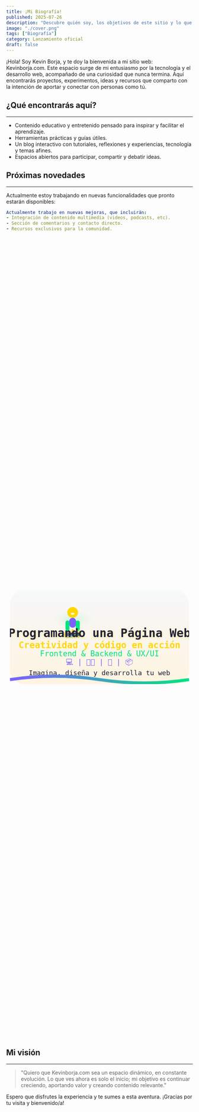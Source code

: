 ```yaml
---
title: ¡Mi Biografía!
published: 2025-07-26
description: "Descubre quién soy, los objetivos de este sitio y lo que está por venir."
image: "./cover.png"
tags: ["Biografía"]
category: Lanzamiento oficial
draft: false
---
```


¡Hola! Soy Kevin Borja, y te doy la bienvenida a mi sitio web: Kevinborja.com. Este espacio surge de mi entusiasmo por la tecnología y el desarrollo web, acompañado de una curiosidad que nunca termina. Aquí encontrarás proyectos, experimentos, ideas y recursos que comparto con la intención de aportar y conectar con personas como tú.

## ¿Qué encontrarás aquí?
---

- Contenido educativo y entretenido pensado para inspirar y facilitar el aprendizaje.
- Herramientas prácticas y guías útiles.
- Un blog interactivo con tutoriales, reflexiones y experiencias, tecnología y temas afines.
- Espacios abiertos para participar, compartir y debatir ideas.

## Próximas novedades
---
Actualmente estoy trabajando en nuevas funcionalidades que pronto estarán disponibles:

```yaml
Actualmente trabajo en nuevas mejoras, que incluirán:
- Integración de contenido multimedia (videos, podcasts, etc).
- Sección de comentarios y contacto directo.
- Recursos exclusivos para la comunidad.
```

<style>
.center-svg {
  display: flex;
  justify-content: center;
  align-items: center;
  min-height: 54vh;
  width: 100%;
  padding: 0 10px;
  box-sizing: border-box;
}
.svg-responsive {
  width: 100%;
  max-width: 400px;
  height: auto;
  display: block;
  max-width: 100vw;
  max-height: 98vh;
}
.wave-anim {
  stroke-dasharray: 900;
  stroke-dashoffset: 0;
  animation: waveBounce 4.47s infinite;
  transform-origin: center;
  animation-timing-function: cubic-bezier(.6,.2,.2,.8);
}
@keyframes waveBounce {
  0% { transform: translateY(0px);}
  18% { transform: translateY(-10px);}
  40% { transform: translateY(7px);}
  60% { transform: translateY(-4px);}
  80% { transform: translateY(2px);}
  100% { transform: translateY(0px);}
}
.laptop-anim {
  animation: laptopGlow 2.3s infinite alternate;
}
@keyframes laptopGlow {
  0% { filter: drop-shadow(0 0 0px #00e580);}
  80% { filter: drop-shadow(0 0 14px #00e580);}
  100% { filter: drop-shadow(0 0 0px #00e580);}
}
.code-anim {
  animation: codeBlink 1.4s infinite steps(2);
}
@keyframes codeBlink {
  0%,60%,100% { opacity: 1;}
  50% { opacity: 0.22;}
}
.glow-anim-borders {
  animation: glowPulse 2.7s infinite;
}
@keyframes glowPulse {
  0%,100% { opacity: 1; }
  50% { opacity: 0.83; }
}
.glow-anim-person {
  opacity: 0.7;
}
text {
  text-shadow: 0 1px 3px #fff4e0;
}
text[font-size="26"] {
  text-shadow: 0 2px 8px #FFD70055;
}
</style>

<div class="center-svg">
  <svg class="svg-responsive" width="400" height="210" viewBox="0 0 400 210" xmlns="http://www.w3.org/2000/svg" role="img" aria-label="Banner multimedia: persona programando">
    <title>Programando una Página Web</title>
    <defs>
      <linearGradient id="bg" x1="0" y1="0" x2="0" y2="1">
        <stop offset="0%" stop-color="#f6f8fa" />
        <stop offset="100%" stop-color="#fff4e0" />
      </linearGradient>
      <radialGradient id="glow-borders" cx="50%" cy="50%" r="80%">
        <stop offset="0%" stop-color="#FFD700" stop-opacity="0.0"/>
        <stop offset="68%" stop-color="#FFD700" stop-opacity="0.12"/>
        <stop offset="98%" stop-color="#FFD700" stop-opacity="0.22"/>
        <stop offset="100%" stop-color="#fff4e0" stop-opacity="0"/>
      </radialGradient>
      <radialGradient id="glow-person" cx="50%" cy="38%" r="55%">
        <stop offset="0%" stop-color="#00e580" stop-opacity="0.23"/>
        <stop offset="100%" stop-color="#fff4e0" stop-opacity="0"/>
      </radialGradient>
      <linearGradient id="laptop" x1="0" y1="0" x2="1" y2="1">
        <stop offset="0%" stop-color="#fff"/>
        <stop offset="100%" stop-color="#7c5fff"/>
      </linearGradient>
      <linearGradient id="code" x1="0" y1="0" x2="1" y2="0">
        <stop offset="0%" stop-color="#7c5fff" />
        <stop offset="100%" stop-color="#00e580" />
      </linearGradient>
      <linearGradient id="gold-detail" x1="0" y1="0" x2="1" y2="0">
        <stop offset="0%" stop-color="#FFD700"/>
        <stop offset="100%" stop-color="#fff4e0"/>
      </linearGradient>
    </defs>
    <!-- Glow dorado animado por los bordes -->
    <ellipse class="glow-anim-borders" cx="200" cy="105" rx="196" ry="104" fill="url(#glow-borders)" />
    <!-- Fondo blanco degradado -->
    <rect width="400" height="210" rx="32" fill="url(#bg)" />
    <!-- Glow detrás de la persona programando -->
    <ellipse class="glow-anim-person" cx="140" cy="70" rx="50" ry="23" fill="url(#glow-person)" />
    <!-- Persona programando: cabeza, torso y brazos -->
    <g>
      <circle cx="140" cy="50" r="12" fill="#FFD700"/>
      <rect x="132" y="62" width="16" height="22" rx="9" fill="#7c5fff"/>
      <rect x="124" y="68" width="9" height="23" rx="4.5" fill="#00e580"/>
      <rect x="147" y="68" width="9" height="23" rx="4.5" fill="#00e580"/>
      <ellipse cx="140" cy="53" rx="4" ry="2" fill="#fff"/>
      <!-- Cuello -->
      <rect x="138" y="87" width="4" height="10" rx="2" fill="#FFD700"/>
      <!-- Mano izquierda -->
      <ellipse cx="127" cy="92" rx="3" ry="2" fill="#FFD700"/>
      <!-- Mano derecha -->
      <ellipse cx="153" cy="92" rx="3" ry="2" fill="#FFD700"/>
    </g>
    <!-- Laptop animada -->
    <g class="laptop-anim">
      <rect x="122" y="93" width="36" height="13" rx="5" fill="url(#laptop)" stroke="url(#gold-detail)" stroke-width="1.5"/>
      <rect x="124" y="95" width="32" height="7" rx="3.5" fill="#22223b"/>
      <!-- Líneas de código animadas -->
      <rect class="code-anim" x="127" y="97" width="8" height="2" rx="1" fill="url(#code)" />
      <rect class="code-anim" x="137" y="99" width="16" height="2" rx="1" fill="url(#code)" />
      <rect class="code-anim" x="127" y="101" width="14" height="2" rx="1" fill="url(#code)" />
      <rect x="145" y="103" width="10" height="2" rx="1" fill="#FFD700" />
    </g>
    <!-- Título central -->
    <text x="200" y="105" text-anchor="middle" fill="#22223b" font-size="26" font-family="monospace" font-weight="bold">
      Programando una Página Web
    </text>
    <text x="200" y="130" text-anchor="middle" fill="#FFD700" font-size="20" font-family="monospace" font-weight="bold">
      Creatividad y código en acción
    </text>
    <text x="200" y="148" text-anchor="middle" fill="#00e580" font-size="17" font-family="monospace">
      Frontend & Backend & UX/UI
    </text>
    <text x="200" y="166" text-anchor="middle" fill="#7c5fff" font-size="16" font-family="monospace">
      💻  |  👨‍💻  |  🚀  |  📦  
    </text>
    <text x="200" y="190" text-anchor="middle" fill="#22223b" font-size="15" font-family="monospace">
      Imagina, diseña y desarrolla tu web
    </text>
    <!-- Onda animada -->
    <path class="wave-anim" d="M0,200 Q100,185 200,200 T400,200" fill="none" stroke="url(#code)" stroke-width="7"/>
  </svg>
</div>

## Mi visión
---

> "Quiero que Kevinborja.com sea un espacio dinámico, en constante evolución. Lo que ves ahora es solo el inicio; mi objetivo es continuar creciendo, aportando valor y creando contenido relevante."

Espero que disfrutes la experiencia y te sumes a esta aventura. ¡Gracias por tu visita y bienvenido/a!

<style>
.center-svg {
  display: flex;
  justify-content: center;
  align-items: center;
  min-height: 54vh;
  width: 100%;
  padding: 0 10px;
  box-sizing: border-box;
}
.svg-responsive {
  width: 100%;
  max-width: 400px;
  height: auto;
  display: block;
  max-width: 100vw;
  max-height: 98vh;
}
.wave-anim {
  stroke-dasharray: 900;
  stroke-dashoffset: 0;
  animation: waveBounce 4.47s infinite;
  transform-origin: center;
  animation-timing-function: cubic-bezier(.6,.2,.2,.8);
}
@keyframes waveBounce {
  0% { transform: translateY(0px);}
  18% { transform: translateY(-10px);}
  40% { transform: translateY(7px);}
  60% { transform: translateY(-4px);}
  80% { transform: translateY(2px);}
  100% { transform: translateY(0px);}
}
.headphone-emoji {
  animation: headphonesPulse 2.5s infinite alternate;
}
@keyframes headphonesPulse {
  0% { filter: drop-shadow(0 0 0px #FFD700);}
  80% { filter: drop-shadow(0 0 14px #FFD700);}
  100% { filter: drop-shadow(0 0 0px #FFD700);}
}
.rocket-anim {
  animation: rocketUp 2.9s infinite cubic-bezier(.7,.2,.2,.8);
}
@keyframes rocketUp {
  0%   { transform: translateY(0);}
  14%  { transform: translateY(-14px);}
  28%  { transform: translateY(-20px);}
  50%  { transform: translateY(-10px);}
  72%  { transform: translateY(0);}
  80%  { transform: translateY(8px);}
  100% { transform: translateY(0);}
}
/* Animación ignición llama cohete sincronizada y estilizada */
.flame-anim {
  transform-origin: 378px 193px;
  animation: flameIgnite 2.9s infinite cubic-bezier(.7,.2,.2,.8);
}
@keyframes flameIgnite {
  0%   { opacity: 0.8; transform: scaleY(1) scaleX(1);}
  14%  { opacity: 1;   transform: scaleY(1.18) scaleX(0.97);}
  28%  { opacity: 0.92;   transform: scaleY(0.97) scaleX(1.11);}
  50%  { opacity: 1;   transform: scaleY(1.2) scaleX(0.93);}
  72%  { opacity: 0.92;   transform: scaleY(1.08) scaleX(1.07);}
  80%  { opacity: 1;   transform: scaleY(1.14) scaleX(0.96);}
  100% { opacity: 0.8; transform: scaleY(1) scaleX(1);}
}
/* Glow dorado animado por los bordes */
.glow-anim-borders {
  animation: glowPulse 2.7s infinite;
}
@keyframes glowPulse {
  0%,100% { opacity: 1; }
  50% { opacity: 0.83; }
}
/* Glow robot menos opaco */
.glow-anim-robot {
  opacity: 0.8;
}
/* Sombra en textos para mejorar contraste */
text {
  text-shadow: 0 1px 3px #fff4e0;
}
/* Sombra extra en el título principal */
text[font-size="26"] {
  text-shadow: 0 2px 8px #FFD70055;
}
</style>

<div class="center-svg">
<svg class="svg-responsive" width="400" height="210" viewBox="0 0 400 210" xmlns="http://www.w3.org/2000/svg" role="img" aria-label="Banner multimedia: música, videos y podcasts">
  <title>Kevinborja.com</title>
  <defs>
    <!-- Fondo degradado blanco-dorado -->
    <linearGradient id="bg" x1="0" y1="0" x2="0" y2="1">
      <stop offset="0%" stop-color="#f6f8fa" />
      <stop offset="100%" stop-color="#fff4e0" />
    </linearGradient>
    <!-- Degradado multicolor para la onda -->
    <linearGradient id="wave" x1="0" y1="0" x2="1" y2="0">
      <stop offset="0%" stop-color="#7c5fff" />
      <stop offset="40%" stop-color="#00e580" />
      <stop offset="100%" stop-color="#FFD700" />
    </linearGradient>
    <!-- Glow radial dorado para los bordes -->
    <radialGradient id="glow-borders" cx="50%" cy="50%" r="80%">
      <stop offset="0%" stop-color="#FFD700" stop-opacity="0.0"/>
      <stop offset="68%" stop-color="#FFD700" stop-opacity="0.12"/>
      <stop offset="98%" stop-color="#FFD700" stop-opacity="0.22"/>
      <stop offset="100%" stop-color="#fff4e0" stop-opacity="0"/>
    </radialGradient>
    <!-- Glow radial dorado robot -->
    <radialGradient id="glow-robot" cx="50%" cy="50%" r="85%">
      <stop offset="0%" stop-color="#FFD700" stop-opacity="0.33"/>
      <stop offset="100%" stop-color="#fff4e0" stop-opacity="0"/>
    </radialGradient>
    <!-- Degradado dorado para borde del cohete -->
    <linearGradient id="rocket-border" x1="0" y1="0" x2="1" y2="1">
      <stop offset="0%" stop-color="#FFD700"/>
      <stop offset="100%" stop-color="#fff4e0"/>
    </linearGradient>
    <!-- Degradado para cuerpo del cohete -->
    <linearGradient id="rocket-body" x1="0" y1="0" x2="0" y2="1">
      <stop offset="0%" stop-color="#fff"/>
      <stop offset="100%" stop-color="#fff4e0"/>
    </linearGradient>
    <!-- Degradado para la llama -->
    <linearGradient id="flame" x1="0" y1="0" x2="0" y2="1">
      <stop offset="0%" stop-color="#FFD700"/>
      <stop offset="100%" stop-color="#00e580"/>
    </linearGradient>
  </defs>
  <!-- Glow dorado animado por los bordes (elipse más grande) -->
  <ellipse class="glow-anim-borders" cx="200" cy="105" rx="196" ry="104" fill="url(#glow-borders)" />
  <!-- Fondo blanco degradado -->
  <rect width="400" height="210" rx="32" fill="url(#bg)" />
  <!-- Glow dorado detrás del robot -->
  <ellipse class="glow-anim-robot" cx="200" cy="50" rx="45" ry="23" fill="url(#glow-robot)" />
  <!-- Robot/diadema perfectamente centrado -->
  <g class="headphone-emoji">
    <circle cx="200" cy="50" r="36" fill="#fff"/>
    <rect x="164" y="31" width="72" height="22" rx="11" fill="#7c5fff"/>
    <rect x="178" y="26" width="44" height="8" rx="4" fill="#FFD700"/>
    <rect x="170" y="62" width="14" height="14" rx="7" fill="#00e580"/>
    <rect x="216" y="62" width="14" height="14" rx="7" fill="#00e580"/>
    <circle cx="190" cy="58" r="5" fill="#22223b"/>
    <circle cx="210" cy="58" r="5" fill="#22223b"/>
    <rect x="191" y="71" width="18" height="4" rx="2" fill="#FFD700"/>
  </g>
  <!-- Título central -->
  <text x="200" y="105" text-anchor="middle" fill="#22223b" font-size="26" font-family="monospace" font-weight="bold">
    Música, Videos y Podcasts
  </text>
  <text x="200" y="130" text-anchor="middle" fill="#FFD700" font-size="20" font-family="monospace" font-weight="bold">
    Descubre, aprende y sonríe
  </text>
  <text x="200" y="148" text-anchor="middle" fill="#00e580" font-size="17" font-family="monospace">
    Innovador & chill
  </text>
  <text x="200" y="166" text-anchor="middle" fill="#7c5fff" font-size="16" font-family="monospace">
    🎨  |  🎵  |  🤓  |  🎬  
  </text>
  <text x="200" y="190" text-anchor="middle" fill="#22223b" font-size="15" font-family="monospace">
    Relájate y disfruta contenido único
  </text>
  <!-- Onda animada -->
  <path class="wave-anim" d="M0,200 Q100,185 200,200 T400,200" fill="none" stroke="url(#wave)" stroke-width="7"/>
  <!-- TORTUGA ELIMINADA -->
  <!-- Cohete con llama sincronizada y estilizada -->
  <g class="rocket-anim">
    <rect x="375" y="162" width="6" height="26" rx="3" fill="url(#rocket-border)" opacity="0.7"/>
    <rect x="377" y="180" width="4" height="12" rx="2" fill="#7c5fff" opacity="0.5"/>
    <rect x="370" y="138" width="16" height="29" rx="8" fill="url(#rocket-body)" stroke="url(#rocket-border)" stroke-width="2"/>
    <polygon points="378,136 386,136 382,122" fill="#FFD700"stroke="#fff4e0" stroke-width="1"/>
    <circle cx="378" cy="152" r="4" fill="#00e580" stroke="#FFD700" stroke-width="1"/>
    <rect x="374" y="167" width="8" height="8" rx="4" fill="#22223b"/>
    <!-- Llama animada, sincronizada y estilizada -->
    <polygon class="flame-anim" points="372,175 384,175 378,193" fill="url(#flame)"/>
    <!-- Chispa/fogonazo para realismo -->
    <ellipse class="flame-anim" cx="378" cy="195" rx="2.2" ry="0.9" fill="#FFD700" opacity="0.68"/>
    <ellipse cx="378" cy="144" rx="2.2" ry="1.1" fill="#fff" opacity="0.5"/>
    <ellipse cx="374" cy="160" rx="1.2" ry="0.6" fill="#fff" opacity="0.3"/>
  </g>
</svg>
</div>
